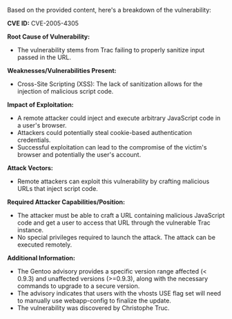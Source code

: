 Based on the provided content, here's a breakdown of the vulnerability:

**CVE ID:** CVE-2005-4305

**Root Cause of Vulnerability:**
- The vulnerability stems from Trac failing to properly sanitize input passed in the URL.

**Weaknesses/Vulnerabilities Present:**
- Cross-Site Scripting (XSS): The lack of sanitization allows for the injection of malicious script code.

**Impact of Exploitation:**
-  A remote attacker could inject and execute arbitrary JavaScript code in a user's browser.
-  Attackers could potentially steal cookie-based authentication credentials.
-  Successful exploitation can lead to the compromise of the victim's browser and potentially the user's account.

**Attack Vectors:**
- Remote attackers can exploit this vulnerability by crafting malicious URLs that inject script code.

**Required Attacker Capabilities/Position:**
-  The attacker must be able to craft a URL containing malicious JavaScript code and get a user to access that URL through the vulnerable Trac instance.
- No special privileges required to launch the attack. The attack can be executed remotely.

**Additional Information:**
- The Gentoo advisory provides a specific version range affected (< 0.9.3) and unaffected versions (>=0.9.3), along with the necessary commands to upgrade to a secure version.
- The advisory indicates that users with the vhosts USE flag set will need to manually use webapp-config to finalize the update.
-  The vulnerability was discovered by Christophe Truc.